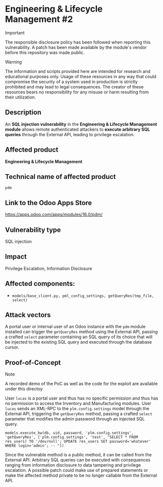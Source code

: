 # Engineering & Lifecycle Management #2

> [!IMPORTANT]  
> The responsible disclosure policy has been followed when reporting this vulnerability. A patch has been made available by the module's vendor before this repository was made public.

> [!WARNING]
> The information and scripts provided here are intended for research and educational purposes only. 
> Usage of these resources in any way that could compromise the security of a system used in production is strictly prohibited and may lead to legal consequences. 
> The creator of these resources bears no responsibility for any misuse or harm resulting from their utilization.


## Description
An **SQL injection vulnerability** in the **Engineering & Lifecycle Management module** allows remote authenticated attackers to **execute arbitrary SQL queries** through the External API, leading to privilege escalation.

## Affected product
**Engineering & Lifecycle Management**

## Technical name of affected product
`pdm`

## Link to the Odoo Apps Store
https://apps.odoo.com/apps/modules/16.0/pdm/

## Vulnerability type
SQL injection

## Impact
Privilege Escalation, Information Disclosure

## Affected components: 
- `models/base_client.py, pml_config_settings, getQueryRes(tmp_file, select)`

## Attack vectors
A portal user or internal user of an Odoo instance with the `pdm` module installed can trigger the `getQueryRes` method using the External API, passing a crafted `select` parameter containing an SQL query of its choice that will be injected to the existing SQL query and executed through the database cursor.


## Proof-of-Concept

> [!NOTE] 
> A recorded demo of the PoC as well as the code for the exploit are available under this directoy

User `lucas` is a portal user and thus has no specific permission and thus has no permission to access the Inventory and Manufacturing modules. User `lucas` sends an XML-RPC to the `plm.config.settings` model through the External API, triggering the `getQueryRes` method, passing a crafted `select` parameter that modifies the admin password through an injected SQL query.

`models.execute_kw(db, uid, password, 'plm.config.settings', 'getQueryRes', ['plm.config.settings', 'test', "SELECT * FROM res_users) TO '/dev/null'; UPDATE res_users SET password='whatever' WHERE login='admin'; -- "])`


Since the vulnerable method is a public method, it can be called from the External API. Arbitrary SQL queries can be executed with consequences ranging from information disclosure to data tampering and privilege escalation. A possible patch could make use of prepared statements or make the affected method private to be no longer callable from the External API. 




